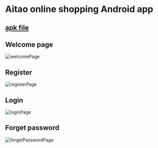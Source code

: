 # Aitao online shopping Android app

## [apk file](https://github.com/YinhaoHe/Aitao-Android-App/blob/master/app/app-release.apk)

## Welcome page

![welcomePage](./images/welcomePage.jpeg)

## Register

![registerPage](./images/registerPage.jpeg)

## Login

![loginPage](./images/loginPage.jpeg)

## Forget password

![forgetPasswordPage](./images/forgetPasswordPage.jpeg)

